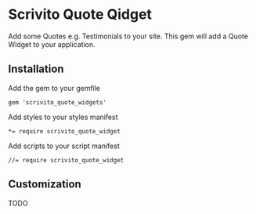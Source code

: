 # Scrivito Quote Qidget

Add some Quotes e.g. Testimonials to your site.
This gem will add a Quote Widget to your application.

## Installation

Add the gem to your gemfile

    gem 'scrivito_quote_widgets'

Add styles to your styles manifest

    *= require scrivito_quote_widget

Add scripts to your script manifest

    //= require scrivito_quote_widget


## Customization

TODO
